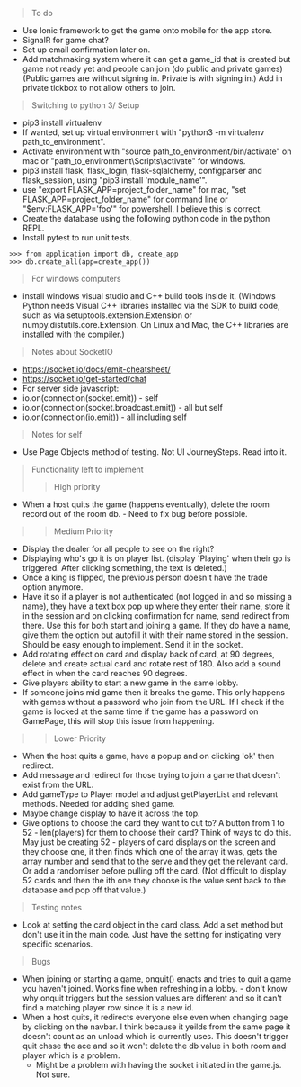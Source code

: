 > To do
- Use Ionic framework to get the game onto mobile for the app store.
- SignalR for game chat?
- Set up email confirmation later on.
- Add matchmaking system where it can get a game_id that is created but game not ready yet and people can join (do public and private games) (Public games are without signing in. Private is with signing in.) Add in private tickbox to not allow others to join.

> Switching to python 3/ Setup

- pip3 install virtualenv
- If wanted, set up virtual environment with "python3 -m virtualenv path_to_environment".
- Activate environment with "source path_to_environment/bin/activate" on mac or "path_to_environment\Scripts\activate" for windows.
- pip3 install flask, flask_login, flask-sqlalchemy, configparser and flask_session, using "pip3 install 'module_name'".
- use "export FLASK_APP=project_folder_name" for mac, "set FLASK_APP=project_folder_name" for command line or "$env:FLASK_APP='foo'" for powershell. I believe this is correct.
- Create the database using the following python code in the python REPL.
- Install pytest to run unit tests.
```
>>> from application import db, create_app
>>> db.create_all(app=create_app())
```
> For windows computers
- install windows visual studio and C++ build tools inside it.
(Windows Python needs Visual C++ libraries installed via the SDK to build code, such as via setuptools.extension.Extension or numpy.distutils.core.Extension. On Linux and Mac, the C++ libraries are installed with the compiler.)

> Notes about SocketIO
- https://socket.io/docs/emit-cheatsheet/
- https://socket.io/get-started/chat
- For server side javascript:
- io.on(connection(socket.emit)) - self
- io.on(connection(socket.broadcast.emit)) - all but self
- io.on(connection(io.emit)) - all including self

> Notes for self
- Use Page Objects method of testing. Not UI JourneySteps. Read into it.


> Functionality left to implement
>> High priority
- When a host quits the game (happens eventually), delete the room record out of the room db. - Need to fix bug before possible.

>> Medium Priority
- Display the dealer for all people to see on the right?
- Displaying who's go it is on player list. (display 'Playing' when their go is triggered. After clicking something, the text is deleted.)
- Once a king is flipped, the previous person doesn't have the trade option anymore. 
- Have it so if a player is not authenticated (not logged in and so missing a name), they have a text box pop up where they enter their name, store it in the session and on clicking confirmation for name, send redirect from there. Use this for both start and joining a game. If they do have a name, give them the option but autofill it with their name stored in the session. Should be easy enough to implement. Send it in the socket. 
- Add rotating effect on card and display back of card, at 90 degrees, delete and create actual card and rotate rest of 180. Also add a sound effect in when the card reaches 90 degrees.
- Give players ability to start a new game in the same lobby.
- If someone joins mid game then it breaks the game. This only happens with games without a password who join from the URL. If I check if the game is locked at the same time if the game has a password on GamePage, this will stop this issue from happening.


>> Lower Priority
- When the host quits a game, have a popup and on clicking 'ok' then redirect.
- Add message and redirect for those trying to join a game that doesn't exist from the URL.
- Add gameType to Player model and adjust getPlayerList and relevant methods. Needed for adding shed game. 
- Maybe change display to have it across the top.
- Give options to choose the card they want to cut to? A button from 1 to 52 - len(players) for them to choose their card? Think of ways to do this. May just be creating 52 - players of card displays on the screen and they choose one, it then finds which one of the array it was, gets the array number and send that to the serve and they get the relevant card.
Or add a randomiser before pulling off the card. (Not difficult to display 52 cards and then the ith one they choose is the value sent back to the database and pop off that value.)


> Testing notes
- Look at setting the card object in the card class. Add a set method but don't use it in the main code. Just have the setting for instigating very specific scenarios.

> Bugs
- When joining or starting a game, onquit() enacts and tries to quit a game you haven't joined. Works fine when refreshing in a lobby. - don't know why onquit triggers but the session values are different and so it can't find a matching player row since it is a new id.
- When a host quits, it redirects everyone else even when changing page by clicking on the navbar. I think because it yeilds from the same page it doesn't count as an unload which is currently uses. This doesn't trigger quit chase the ace and so it won't delete the db value in both room and player which is a problem.
  - Might be a problem with having the socket initiated in the game.js. Not sure.